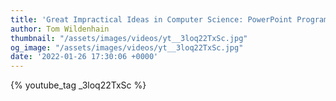 ```yaml
---
title: 'Great Impractical Ideas in Computer Science: PowerPoint Programming'
author: Tom Wildenhain
thumbnail: "/assets/images/videos/yt__3loq22TxSc.jpg"
og_image: "/assets/images/videos/yt__3loq22TxSc.jpg"
date: '2022-01-26 17:30:06 +0000'
---
```


{% youtube_tag _3loq22TxSc %}
